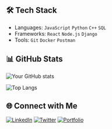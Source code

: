 ## 🛠️ Tech Stack
- Languages: `JavaScript` `Python` `C++` `SQL`
- Frameworks: `React` `Node.js` `Django`
- Tools: `Git` `Docker` `Postman`

## 📊 GitHub Stats
![Your GitHub stats](https://github-readme-stats.vercel.app/api?username=YOUR_USERNAME&show_icons=true&theme=tokyonight)

![Top Langs](https://github-readme-stats.vercel.app/api/top-langs/?username=YOUR_USERNAME&layout=compact&theme=tokyonight)

## 🌐 Connect with Me
[![LinkedIn](https://img.shields.io/badge/LinkedIn-0077B5?style=for-the-badge&logo=linkedin&logoColor=white)](https://linkedin.com/in/YOUR_USERNAME)
[![Twitter](https://img.shields.io/badge/Twitter-1DA1F2?style=for-the-badge&logo=twitter&logoColor=white)](https://twitter.com/YOUR_USERNAME)
[![Portfolio](https://img.shields.io/badge/Portfolio-000?style=for-the-badge&logo=firefox&logoColor=white)](https://YOUR_PORTFOLIO_URL)

<!--
**jason-liu227/jason-liu227** is a ✨ _special_ ✨ repository because its `README.md` (this file) appears on your GitHub profile.

Here are some ideas to get you started:

- 🔭 I’m currently working on ...
- 🌱 I’m currently learning ...
- 👯 I’m looking to collaborate on ...
- 🤔 I’m looking for help with ...
- 💬 Ask me about ...
- 📫 How to reach me: ...
- 😄 Pronouns: ...
- ⚡ Fun fact: ...
-->
